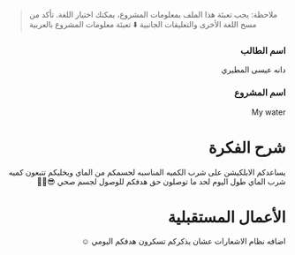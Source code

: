 > ملاحظة: يجب تعبئة هذا الملف بمعلومات المشروع، يمكنك اختيار اللغة. تأكد من مسح اللغة الأخرى والتعليقات الجانبية
> ⬇️ تعبئة معلومات المشروع بالعربية  
<div dir="rtl">

### اسم الطالب
 دانه عيسى المطيري
 
### اسم المشروع
My water

# شرح الفكرة
يساعدكم الابلكيشن على شرب الكميه المناسبه لجسمكم من الماي
ويخليكم تتبعون كميه شرب الماي طول اليوم لحد ما توصلون حق هدفكم للوصول لجسم صحي 😎💪🏽 

# الأعمال المستقبلية
اضافه نظام الاشعارات عشان يذكركم تسكرون هدفكم اليومي ☺️

</div>





